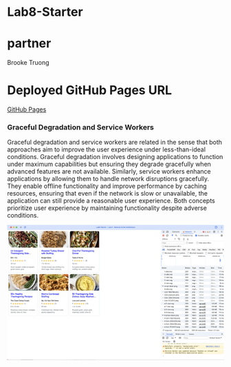 # Lab8-Starter

# partner
Brooke Truong

# Deployed GitHub Pages URL
[GitHub Pages](https://eshathakur.github.io/Lab8-Starter/)

### Graceful Degradation and Service Workers

Graceful degradation and service workers are related in the sense that both approaches aim to improve the user experience under less-than-ideal conditions. Graceful degradation involves designing applications to function under maximum capabilities but ensuring they degrade gracefully when advanced features are not available. Similarly, service workers enhance applications by allowing them to handle network disruptions gracefully. They enable offline functionality and improve performance by caching resources, ensuring that even if the network is slow or unavailable, the application can still provide a reasonable user experience. Both concepts prioritize user experience by maintaining functionality despite adverse conditions.

![pwa.png](pwa.png)